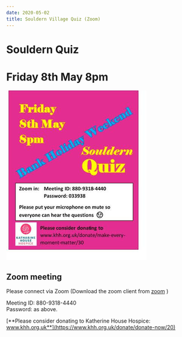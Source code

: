 ```yaml
---
date: 2020-05-02
title: Souldern Village Quiz (Zoom)
---
```


# Souldern Quiz

# Friday 8th May 8pm

![quiz poster](/home/quiz/quiz-2020-05-08.jpg)

## Zoom meeting

Please connect via Zoom
(Download the zoom client from [zoom](https://zoom.us/) )

Meeting ID: 880-9318-4440  
Password: as above.

[**Please consider donating to Katherine House Hospice: www.khh.org.uk**](https://www.khh.org.uk/donate/donate-now/20)

